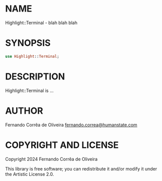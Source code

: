 NAME
====

Highlight::Terminal - blah blah blah

SYNOPSIS
========

```raku
use Highlight::Terminal;
```

DESCRIPTION
===========

Highlight::Terminal is ...

AUTHOR
======

Fernando Corrêa de Oliveira <fernando.correa@humanstate.com>

COPYRIGHT AND LICENSE
=====================

Copyright 2024 Fernando Corrêa de Oliveira

This library is free software; you can redistribute it and/or modify it under the Artistic License 2.0.

